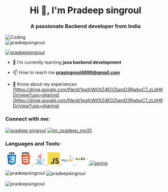 <h1 align="center">Hi 👋, I'm Pradeep singroul</h1>
<h3 align="center">A passionate Backend developer from India</h3>
 <img align = "left" width="400"   src="https://camo.githubusercontent.com/cae12fddd9d6982901d82580bdf321d81fb299141098ca1c2d4891870827bf17/68747470733a2f2f6d69726f2e6d656469756d2e636f6d2f6d61782f313336302f302a37513379765349765f7430696f4a2d5a2e676966" alt="Coding">

<p align="left"> <img src="https://komarev.com/ghpvc/?username=pradeepsingroul&label=Profile%20views&color=0e75b6&style=flat" alt="pradeepsingroul" /> </p>

<p align="left"> <a href="https://github.com/ryo-ma/github-profile-trophy"><img src="https://github-profile-trophy.vercel.app/?username=pradeepsingroul" alt="pradeepsingroul" /></a> </p>

- 🌱 I’m currently learning **java backend development**

- 📫 How to reach me **prasingroul4899@gmail.com**

- 📄 Know about my experiences [https://drive.google.com/file/d/1pafcWlOtZ4EOZtamD3RwboC7_zLdH9Dr/view?usp=sharing](https://drive.google.com/file/d/1pafcWlOtZ4EOZtamD3RwboC7_zLdH9Dr/view?usp=sharing)

<h3 align="left">Connect with me:</h3>
<p align="left">
<a href="https://linkedin.com/in/pradeep singroul" target="blank"><img align="center" src="https://raw.githubusercontent.com/rahuldkjain/github-profile-readme-generator/master/src/images/icons/Social/linked-in-alt.svg" alt="pradeep singroul" height="30" width="40" /></a>
<a href="https://instagram.com/mr_pradeep_mp35" target="blank"><img align="center" src="https://raw.githubusercontent.com/rahuldkjain/github-profile-readme-generator/master/src/images/icons/Social/instagram.svg" alt="mr_pradeep_mp35" height="30" width="40" /></a>
</p>

<h3 align="left">Languages and Tools:</h3>
<p align="left"> <a href="https://www.w3schools.com/css/" target="_blank" rel="noreferrer"> <img src="https://raw.githubusercontent.com/devicons/devicon/master/icons/css3/css3-original-wordmark.svg" alt="css3" width="40" height="40"/> </a> <a href="https://www.w3.org/html/" target="_blank" rel="noreferrer"> <img src="https://raw.githubusercontent.com/devicons/devicon/master/icons/html5/html5-original-wordmark.svg" alt="html5" width="40" height="40"/> </a> <a href="https://www.java.com" target="_blank" rel="noreferrer"> <img src="https://raw.githubusercontent.com/devicons/devicon/master/icons/java/java-original.svg" alt="java" width="40" height="40"/> </a> <a href="https://developer.mozilla.org/en-US/docs/Web/JavaScript" target="_blank" rel="noreferrer"> <img src="https://raw.githubusercontent.com/devicons/devicon/master/icons/javascript/javascript-original.svg" alt="javascript" width="40" height="40"/> </a> <a href="https://www.mysql.com/" target="_blank" rel="noreferrer"> <img src="https://raw.githubusercontent.com/devicons/devicon/master/icons/mysql/mysql-original-wordmark.svg" alt="mysql" width="40" height="40"/> </a> <a href="https://nodejs.org" target="_blank" rel="noreferrer"> <img src="https://raw.githubusercontent.com/devicons/devicon/master/icons/nodejs/nodejs-original-wordmark.svg" alt="nodejs" width="40" height="40"/> </a> <a href="https://spring.io/" target="_blank" rel="noreferrer"> <img src="https://www.vectorlogo.zone/logos/springio/springio-icon.svg" alt="spring" width="40" height="40"/> </a> </p>

<p><img align="left" src="https://github-readme-stats.vercel.app/api/top-langs?username=pradeepsingroul&show_icons=true&locale=en&layout=compact" alt="pradeepsingroul" /></p>

<p>&nbsp;<img align="center" src="https://github-readme-stats.vercel.app/api?username=pradeepsingroul&show_icons=true&locale=en" alt="pradeepsingroul" /></p>

<p><img align="center" src="https://github-readme-streak-stats.herokuapp.com/?user=pradeepsingroul&" alt="pradeepsingroul" /></p>
